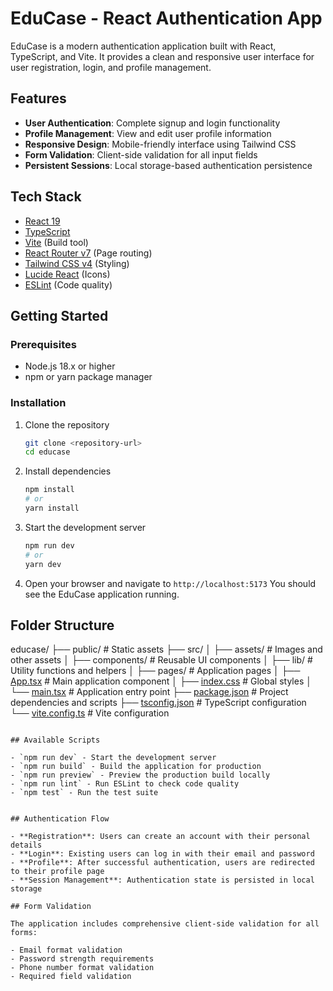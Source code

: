 # EduCase - React Authentication App

EduCase is a modern authentication application built with React, TypeScript, and Vite. It provides a clean and responsive user interface for user registration, login, and profile management.

## Features

- **User Authentication**: Complete signup and login functionality
- **Profile Management**: View and edit user profile information
- **Responsive Design**: Mobile-friendly interface using Tailwind CSS
- **Form Validation**: Client-side validation for all input fields
- **Persistent Sessions**: Local storage-based authentication persistence

## Tech Stack

- [React 19](https://react.dev/)
- [TypeScript](https://www.typescriptlang.org/)
- [Vite](https://vitejs.dev/) (Build tool)
- [React Router v7](https://reactrouter.com/) (Page routing)
- [Tailwind CSS v4](https://tailwindcss.com/) (Styling)
- [Lucide React](https://lucide.dev/) (Icons)
- [ESLint](https://eslint.org/) (Code quality)

## Getting Started

### Prerequisites

- Node.js 18.x or higher
- npm or yarn package manager

### Installation

1. Clone the repository
   ```bash
   git clone <repository-url>
   cd educase

2. Install dependencies
   ```bash
   npm install
   # or
   yarn install
   ```

3. Start the development server
   ```bash
   npm run dev
   # or
   yarn dev
   ```

4. Open your browser and navigate to `http://localhost:5173`
   You should see the EduCase application running.


## Folder Structure
educase/
├── public/              # Static assets
├── src/
│   ├── assets/          # Images and other assets
│   ├── components/      # Reusable UI components
│   ├── lib/             # Utility functions and helpers
│   ├── pages/           # Application pages
│   ├── [App.tsx](http://_vscodecontentref_/1)          # Main application component
│   ├── [index.css](http://_vscodecontentref_/2)        # Global styles
│   └── [main.tsx](http://_vscodecontentref_/3)         # Application entry point
├── [package.json](http://_vscodecontentref_/4)         # Project dependencies and scripts
├── [tsconfig.json](http://_vscodecontentref_/5)        # TypeScript configuration
└── [vite.config.ts](http://_vscodecontentref_/6)       # Vite configuration
```

## Available Scripts

- `npm run dev` - Start the development server
- `npm run build` - Build the application for production
- `npm run preview` - Preview the production build locally
- `npm run lint` - Run ESLint to check code quality
- `npm test` - Run the test suite


## Authentication Flow

- **Registration**: Users can create an account with their personal details
- **Login**: Existing users can log in with their email and password
- **Profile**: After successful authentication, users are redirected to their profile page
- **Session Management**: Authentication state is persisted in local storage

## Form Validation

The application includes comprehensive client-side validation for all forms:

- Email format validation
- Password strength requirements
- Phone number format validation
- Required field validation